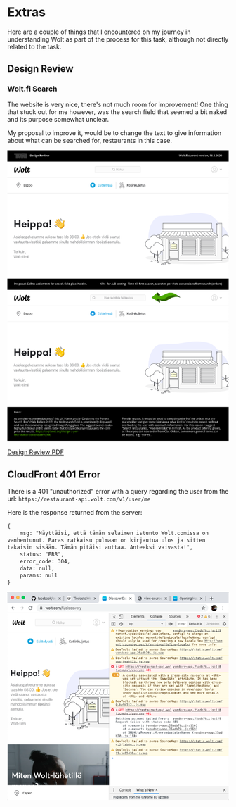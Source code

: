 # Extras

Here are a couple of things that I encountered on my journey in understanding Wolt as part of the process for this task, although not directly related to the task.

## Design Review

### Wolt.fi Search

The website is very nice, there's not much room for improvement! One thing that stuck out for me however, was the search field that seemed a bit naked and its purpose somewhat unclear.

My proposal to improve it, would be to change the text to give information about what can be searched for, restaurants in this case.

![Screenshot](/bonus/wolt.fi-design-review-search.png?raw=true "Screenshot")

[Design Review PDF](/bonus/wolt.fi-design-review-search.pdf?raw=true)

## CloudFront 401 Error

There is a 401 "unauthorized" error with a query regarding the user from the url: `https://restaurant-api.wolt.com/v1/user/me`

Here is the response returned from the server:
```
{
    msg: "Näyttäisi, että tämän selaimen istunto Wolt.comissa on vanhentunut. Paras ratkaisu pulmaan on kirjautua ulos ja sitten takaisin sisään. Tämän pitäisi auttaa. Anteeksi vaivasta!",
    status: "ERR",
    error_code: 304,
    data: null,
    params: null
}
```

![401 Error](/bonus/Wolt.fi_401_error.png?raw=true "401 Error")